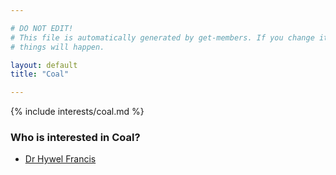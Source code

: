 ```yaml
---

# DO NOT EDIT!
# This file is automatically generated by get-members. If you change it, bad
# things will happen.

layout: default
title: "Coal"

---
```


{% include interests/coal.md %}

### Who is interested in Coal?


* [Dr Hywel Francis](/members/dr-hywel-francis.html)
